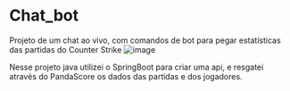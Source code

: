 # Chat_bot
Projeto de um chat ao vivo, com comandos de bot para pegar estatísticas das partidas do Counter Strike
![image](https://github.com/user-attachments/assets/df90de52-964d-4642-83aa-92e2c1a1a288)

Nesse projeto java utilizei o SpringBoot para criar uma api, e resgatei através do PandaScore os dados das partidas e dos jogadores.
